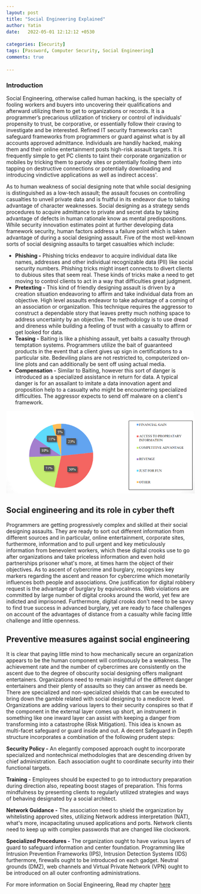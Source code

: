 ```yaml
---
layout: post
title: "Social Engineering Explained"
author: Yatin
date:   2022-05-01 12:12:12 +0530

categories: [Security]
tags: [Password, Computer Security, Social Engineering] 
comments: true

---
```


### Introduction

Social Engineering, otherwise called human hacking, is the specialty of fooling workers and buyers into uncovering their qualifications and afterward utilizing them to get to organizations or records. It is a programmer’s precarious utilization of trickery or control of individuals' propensity to trust, be corporative, or essentially follow their craving to investigate and be interested. Refined IT security frameworks can't safeguard frameworks from programmers or guard against what is by all accounts approved admittance. Individuals are handily hacked, making them and their online entertainment posts high-risk assault targets. It is frequently simple to get PC clients to taint their corporate organization or mobiles by tricking them to parody sites or potentially fooling them into tapping on destructive connections or potentially downloading and introducing vindictive applications as well as indirect access'.

As to human weakness of social designing note that while social designing is distinguished as a low-tech assault; the assault focuses on controlling casualties to unveil private data and is fruitful in its endeavor due to taking advantage of character weaknesses. Social designing as a strategy sends procedures to acquire admittance to private and secret data by taking advantage of defects in human rationale know as mental predispositions. While security innovation estimates point at further developing data framework security, human factors address a failure point which is taken advantage of during a social designing assault. Five of the most well-known sorts of social designing assaults to target casualties which include:
<!--more-->


* **Phishing -** Phishing tricks endeavor to acquire individual data like names, addresses and other individual recognizable data (PII) like social security numbers. Phishing tricks might insert connects to divert clients to dubious sites that seem real. These kinds of tricks make a need to get moving to control clients to act in a way that difficulties great judgment.
* **Pretexting -** This kind of friendly designing assault is driven by a creation situation endeavoring to affirm and take individual data from an objective. High level assaults endeavor to take advantage of a coming of an association or organization. This technique requires the aggressor to construct a dependable story that leaves pretty much nothing space to address uncertainty by an objective. The methodology is to use dread and direness while building a feeling of trust with a casualty to affirm or get looked for data.
* **Teasing -** Baiting is like a phishing assault, yet baits a casualty through temptation systems. Programmers utilize the bait of guaranteed products in the event that a client gives up sign in certifications to a particular site. Bedeviling plans are not restricted to, computerized on-line plots and can additionally be sent off using actual media.
* **Compensation -** Similar to Baiting, however this sort of danger is introduced as a specialized assistance in return for data. A typical danger is for an assailant to imitate a data innovation agent and proposition help to a casualty who might be encountering specialized difficulties. The aggressor expects to send off malware on a client's framework.


![Figure - Motivations for Social Engineering](https://github.com/kalrayatin/blog/blob/main/assets/img/socialengineering.jpg?raw=true)

## Social engineering and its role in cyber theft

Programmers are getting progressively complex and skilled at their social designing assaults. They are ready to sort out different information from different sources and in particular, online entertainment, corporate sites, furthermore, information and to pull urgent and key meticulously information from benevolent workers, which these digital crooks use to go after organizations and take priceless information and even hold partnerships prisoner what's more, at times harm the object of their objectives. As to ascent of cybercrime and burglary, recognizes key markers regarding the ascent and reason for cybercrime which monetarily influences both people and associations. One justification for digital robbery request is the advantage of burglary by equivocalness. Web violations are committed by large number of digital crooks around the world, yet few are indicted and imprisoned. Furthermore, digital crooks don't need to be savvy to find true success in advanced burglary, yet are ready to face challenges on account of the advantages of distance from a casualty while facing little challenge and little openness.

## Preventive measures against social engineering

It is clear that paying little mind to how mechanically secure an organization appears to be the human component will continuously be a weakness. The achievement rate and the number of cybercrimes are consistently on the ascent due to the degree of obscurity social designing offers malignant entertainers. Organizations need to remain insightful of the different danger entertainers and their plenty of assaults so they can answer as needs be. There are specialized and non-specialized shields that can be executed to bring down the gamble related with social designing to a mediocre level. Organizations are adding various layers to their security conspires so that if the component in the external layer comes up short, an instrument in something like one inward layer can assist with keeping a danger from transforming into a catastrophe (Risk Mitigation). This idea is known as multi-facet safeguard or guard inside and out. A decent Safeguard in Depth structure incorporates a combination of the following prudent steps:

**Security Policy -** An elegantly composed approach ought to incorporate specialized and nontechnical methodologies that are descending driven by chief administration. Each association ought to coordinate security into their functional targets.

**Training -** Employees should be expected to go to introductory preparation during direction also, repeating boost stages of preparation. This forms mindfulness by presenting clients to regularly utilized strategies and ways of behaving designated by a social architect.

**Network Guidance -** The association need to shield the organization by whitelisting approved sites, utilizing Network address interpretation (NAT), what's more, incapacitating unused applications and ports. Network clients need to keep up with complex passwords that are changed like clockwork.

**Specialized Procedures -** The organization ought to have various layers of guard to safeguard information and center foundation. Programming like Intrusion Prevention Frameworks (IPS), Intrusion Detection Systems (IDS) furthermore, firewalls ought to be introduced on each gadget. Neutral grounds (DMZ), web channels and Virtual Private Network (VPN) ought to be introduced on all outer confronting administrations.


For more information on Social Engineering, Read my chapter [here](https://github.com/yatinkalra/Cyber-Security-Reports/raw/master/Social_Engineering.pdf)




